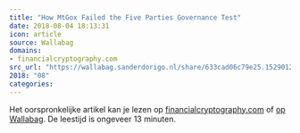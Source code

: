 ```yaml
---
title: "How MtGox Failed the Five Parties Governance Test"
date: 2018-08-04 18:13:31
icon: article
source: Wallabag
domains:
- financialcryptography.com
src_url: "https://wallabag.sanderdorigo.nl/share/633cad06c79e25.15290128"
2018: "08"
categories:
---
```

Het oorspronkelijke artikel kan je lezen op [financialcryptography.com](http://financialcryptography.com/mt/archives/001482.html) of [op Wallabag](https://wallabag.sanderdorigo.nl/share/633cad06c79e25.15290128). De leestijd is ongeveer 13 minuten.